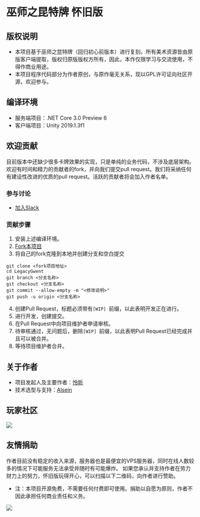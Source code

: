 # 巫师之昆特牌 怀旧版

## 版权说明

+ 本项目基于巫师之昆特牌（回归初心前版本）进行复刻。所有美术资源皆由原版客户端提取，版权归原版版权方所有，因此，本作仅限学习与交流使用，不得作商业用途。
+ 本项目程序代码部分为作者原创，与原作毫无关系，现以GPL许可证向社区开源，欢迎参与。

## 编译环境

+ 服务端项目：.NET Core 3.0 Preview 6
+ 客户端项目：Unity 2019.1.3f1

## 欢迎贡献

目前版本中还缺少很多卡牌效果的实现，只是单纯的业务代码，不涉及底层架构。欢迎有时间和精力的贡献者的fork，并向我们提交pull request。我们将采纳任何有建设性改进的优质的pull request。活跃的贡献者将会加入作者名单。

### 参与讨论
+ <a href="https://join.slack.com/t/legacygwent/shared_invite/enQtNjU5OTQ3NDU3MjQ5LWI0MTBlYjA2MmFiZWJiMzk1MDkzZDMyOWZhZDg1OWExYmEyZmYzMzBiNzY4NjVjNGRjZjYzNTk5NWMwMzU4ZWM">加入Slack</a>

### 贡献步骤

1. 安装上述编译环境。
2. <a href="https://github.com/LegacyGwent/LegacyGwent/fork">Fork本项目</a>
3. 将自己的fork克隆到本地并创建分支和空白提交
```
git clone <fork项目地址>
cd LegacyGwent
git branch <分支名称>
git checkout <分支名称>
git commit --allow-empty -m "<修改说明>"
git push -u origin <分支名称>
```
4. 创建Pull Request，标题必须带有`[WIP] `前缀，以此表明开发正在进行。
5. 进行开发，创建提交。
6. 在Pull Request中向项目维护者申请审核。
7. 待审核通过，无问题后，删除`[WIP] `前缀，以此表明Pull Request已经完成并且可以被合并。
8. 等待项目维护者合并。

## 关于作者

+ 项目发起人及主要作者：<a href="https://github.com/DeusSeuca">怜昕</a>
+ 技术选型与支持：<a href="https://github.com/AlseinX">Alsein</a>

## 玩家社区

<img src="https://github.com/DeusSeuca/Cynthia.Card/raw/master/assets/group.png" />

## 友情捐助

作者目前没有稳定的收入来源，服务器也是最便宜的VPS服务器，同时在线人数较多的情况下可能服务无法承受并随时有可能爆炸。
如果您承认并支持作者在劳力财力上的努力，怀旧版玩得开心，可以扫描以下二维码，向作者进行赞助。
+ 注：本项目开源免费，不需要任何付费即可使用。捐助以自愿为原则，作者不因此承担任何商业责任和义务。



<img src="https://github.com/DeusSeuca/Cynthia.Card/raw/master/assets/donate.jpg" />
